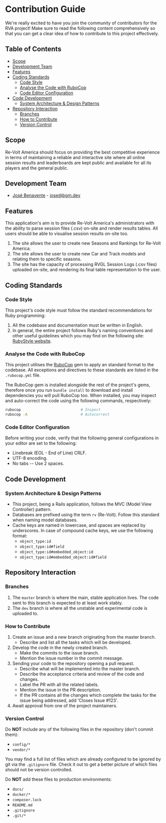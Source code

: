 # Contribution Guide
We're really excited to have you join the community of contributors for the RVA project! Make sure to read the following
content comprehensively so that you can get a clear idea of how to contribute to this project effectively.

## Table of Contents
* [Scope](#scope)
* [Development Team](#development-team)
* [Features](#features)
* [Coding Standards](#coding-standards)
    * [Code Style](#code-style)
    * [Analyse the Code with RuboCop](#analyse-the-code-with-rubocop)
    * [Code Editor Configuration](#code-editor-configuration)
* [Code Development](#code-development)
    * [System Architecture & Design Patterns](#system-architecture--design-patterns)
* [Repository Interaction](#repository-interaction)
    * [Branches](#branches)
    * [How to Contribute](#how-to-contribute)
    * [Version Control](#version-control)

## Scope
Re-Volt America should focus on providing the best competitive experience in terms of maintaining a reliable and
interactive site where all online session results and leaderboards are kept public and available for all its players
and the general public.

## Development Team
* [José Benavente](https://github.com/BGMP) - jose@bgm.dev

## Features
This application's aim is to provide Re-Volt America's administrators with the ability to parse session files (.csv)
on-site and render results tables. All users should be able to visualise session results on-site too.

1. The site allows the user to create new Seasons and Rankings for Re-Volt America.
2. The site allows the user to create new Car and Track models and relating them to specific seasons.
3. The site has the capacity of processing RVGL Session Logs (.csv files) uploaded on-site, and rendering its final
table representation to the user.

## Coding Standards
### Code Style
This project's code style must follow the standard recommendations for Ruby programming:

1. All the codebase and documentation must be written in English.
2. In general, the entire project follows Ruby's naming conventions and other useful guidelines which you may find on
the following site: [RubyStyle website](https://rubystyle.guide/).

### Analyse the Code with RuboCop
This project utilises the [RuboCop](https://docs.rubocop.org/rubocop/1.55/index.html) gem to apply an standard format to
the codebase. All exceptions and directives to these standards are listed in the `.rubocop.yml` file.

The RuboCop gem is installed alongside the rest of the project's gems, therefore once you run `bundle install` to
download and install dependencies you will pull RuboCop too. When installed, you may inspect and auto-correct the code
using the following commands, respectively:
```bash
rubocop                           # Inspect
rubocop -A                        # Autocorrect
```

### Code Editor Configuration
Before writing your code, verify that the following general configurations in your editor are set to the following:

* Linebreak (EOL - End of Line) CRLF.
* UTF-8 encoding.
* No tabs -- Use 2 spaces.

## Code Development
### System Architecture & Design Patterns
- This project, being a Rails application, follows the MVC (Model View Controller) pattern.
- Databases are prefixed using the term `rv` (Re-Volt). Follow this standard when naming model databases.
- Cache keys are named in lowercase, and spaces are replaced by underscores. In case of compound cache keys,
we use the following format:
  - `object_type:id`
  - `object_type:id#field`
  - `object_type:id#embedded_object:id`
  - `object_type:id#embedded_object:id#field`

## Repository Interaction
### Branches
1. The `master` branch is where the main, stable application lives. The code sent to this branch is expected to at least
work stably.
2. The `dev` branch is where all the unstable and experimental code is uploaded to.

### How to Contribute
1. Create an issue and a new branch originating from the master branch.
    - Describe and list all the tasks which will be developed.
2. Develop the code in the newly created branch.
    - Make the commits to the issue branch.
    - Mention the issue number in the commit message.
3. Sending your code to the repository opening a pull request.
    - Describe what will be implemented into the master branch.
    - Describe the acceptance criteria and review of the code and changes.
    - Label the PR with all the related labels.
    - Mention the issue in the PR description.
    - If the PR contains all the changes which complete the tasks for the issue being addressed, add 'Closes Issue #123'.
4. Await approval from one of the project maintainers.

### Version Control
Do **NOT** include any of the following files in the repository (don't commit them):

- `config/*`
- `vendor/*`

You may find a full list of files which are already configured to be ignored by git via the `.gitignore` file. Check it
out to get a better picture of which files should not be version controlled.

Do **NOT** add these files to production environments:

- `docs/`
- `docker/*`
- `composer.lock`
- `README.md`
- `.gitignore`
- `.git/*`
